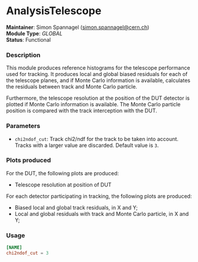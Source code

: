 # AnalysisTelescope
**Maintainer**: Simon Spannagel (<simon.spannagel@cern.ch>)  
**Module Type**: *GLOBAL*  
**Status**: Functional

### Description
This module produces reference histograms for the telescope performance used for tracking. It produces local and global biased residuals for each of the telescope planes, and if Monte Carlo information is available, calculates the residuals between track and Monte Carlo particle.

Furthermore, the telescope resolution at the position of the DUT detector is plotted if Monte Carlo information is available. The Monte Carlo particle position is compared with the track interception with the DUT.

### Parameters
* `chi2ndof_cut`: Track chi2/ndf for the track to be taken into account. Tracks with a larger value are discarded. Default value is `3`.

### Plots produced

For the DUT, the following plots are produced:

* Telescope resolution at position of DUT

For each detector participating in tracking, the following plots are produced:

* Biased local and global track residuals, in X and Y;
* Local and global residuals with track and Monte Carlo particle, in X and Y;

### Usage
```toml
[NAME]
chi2ndof_cut = 3
```
